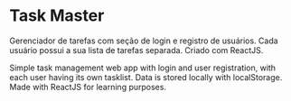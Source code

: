 # Task Master

Gerenciador de tarefas com seção de login e registro de usuários. Cada usuário possui a sua lista de tarefas separada. Criado com ReactJS.

Simple task management web app with login and user registration, with each user having its own tasklist. Data is stored locally with localStorage. Made with ReactJS for learning purposes.
